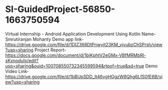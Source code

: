 # SI-GuidedProject-56850-1663750594
Virtual Internship - Android Application Development Using Kotlin
Name- Smrutiranjan Mohanty
Demo app link- https://drive.google.com/file/d/1DIZ368DtPnwyit23KM_vjvubzChSPrsh/view?usp=sharing
Project Report- https://docs.google.com/document/d/1bjKphtV2eGMx-VBfMRMbRl-sKxnoduIx/edit?usp=sharing&ouid=100708550732345599594&rtpof=true&sd=true
Demo Video Link- https://drive.google.com/file/d/1bBUpSDD_It46vgHGgzW8Qhg6LfS0fE6B/view?usp=sharing
